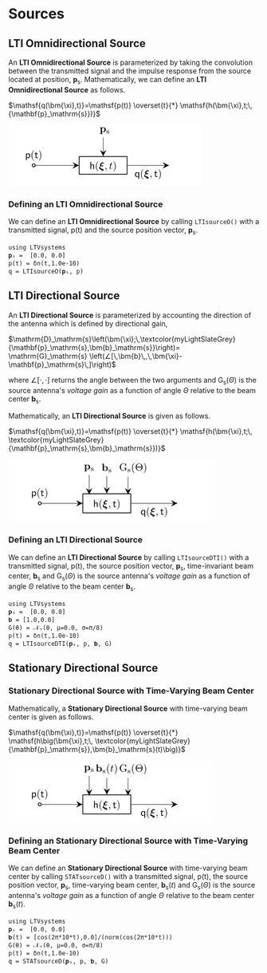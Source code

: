 # Sources

## LTI Omnidirectional Source

An **LTI Omnidirectional Source**  is parameterized by taking the convolution between the transmitted signal and the impulse response from the source located at position, $\mathbf{p}_\mathrm{s}$. Mathematically, we can define an **LTI Omnidirectional Source** as follows.

$\mathsf{q(\bm{\xi},t)}=\mathsf{p(t)} \overset{t}{*} \mathsf{h(\bm{\xi},t;\,{\mathbf{p}_\mathrm{s}})}$

![](https://raw.githubusercontent.com/NMSU-ISA/LTVsystems/main/docs/src/assets/LTI_Sources.png)


### Defining an LTI Omnidirectional Source
We can define an  **LTI Omnidirectional Source** by calling `LTIsourceO()` with a transmitted signal, $\mathsf{p(t)}$ and the source position vector, $\mathbf{p}_\mathrm{s}$.
```@example
using LTVsystems
𝐩ₛ =  [0.0, 0.0]
p(t) = δn(t,1.0e-10)
q = LTIsourceO(𝐩ₛ, p)
```
## LTI Directional Source

An **LTI Directional Source** is parameterized by accounting the direction of the antenna which is defined by directional gain,

$\mathrm{D}_\mathrm{s}\left(\bm{\xi};\,\textcolor{myLightSlateGrey}
{\mathbf{p}_\mathrm{s},\bm{b}_\mathrm{s}}\right)= \mathrm{G}_\mathrm{s}
\left(∠[\,\bm{b}\,,\,\bm{\xi}-\mathbf{p}_\mathrm{s}\,]\right)$

where $∠[⋅,⋅]$ returns the angle between the two arguments and $\mathrm{G}_\mathrm{s}(\Theta)$
is the source antenna's $\textit{voltage gain}$ as a function of angle $\Theta$ relative to the beam center $\bm{b}_\mathrm{s}$.

Mathematically, an **LTI Directional Source** is given as follows.

$\mathsf{q(\bm{\xi},t)}=\mathsf{p(t)} \overset{t}{*} \mathsf{h(\bm{\xi},t;\,
\textcolor{myLightSlateGrey}{\mathbf{p}_\mathrm{s},\bm{b}_\mathrm{s}})}$

![](https://raw.githubusercontent.com/NMSU-ISA/LTVsystems/main/docs/src/assets/Dir_Sources.png)


### Defining an LTI Directional Source
We can define an  **LTI Directional Source** by calling `LTIsourceDTI()` with a transmitted signal, $\mathsf{p(t)}$, the source position vector, $\mathbf{p}_\mathrm{s}$, time-invariant beam center,
$\bm{b}_\mathrm{s}$ and
$\mathrm{G}_\mathrm{s}(\Theta)$ is the source antenna's
$\textit{voltage gain}$ as a function of angle $\Theta$ relative to the beam center $\bm{b}_\mathrm{s}$.
```@example
using LTVsystems
𝐩ₛ =  [0.0, 0.0]
𝐛 = [1.0,0.0]
G(θ) = 𝒩ᵤ(θ, μ=0.0, σ=π/8)
p(t) = δn(t,1.0e-10)
q = LTIsourceDTI(𝐩ₛ, p, 𝐛, G)
```

## Stationary Directional Source

### Stationary Directional Source with Time-Varying Beam Center

Mathematically, a **Stationary Directional Source** with time-varying beam center is given as follows.

$\mathsf{q(\bm{\xi},t)}=\mathsf{p(t)} \overset{t}{*} \mathsf{h\big(\bm{\xi},t;\,
\textcolor{myLightSlateGrey}{\mathbf{p}_\mathrm{s}},\bm{b}_\mathrm{s}(t)\big)}$

![](https://raw.githubusercontent.com/NMSU-ISA/LTVsystems/main/docs/src/assets/Stationary_Sources.png)


### Defining an Stationary Directional Source with Time-Varying Beam Center
We can define an  **Stationary Directional Source** with time-varying beam center by calling `STATsourceD()` with a transmitted signal, $\mathsf{p(t)}$, the source position vector, $\mathbf{p}_\mathrm{s}$, time-varying beam center,
$\bm{b}_\mathrm{s}(t)$
and $\mathrm{G}_\mathrm{s}(\Theta)$ is the source antenna's
$\textit{voltage gain}$ as a function of angle $\Theta$ relative to the beam center $\bm{b}_\mathrm{s}(t)$.
```@example
using LTVsystems
𝐩ₛ =  [0.0, 0.0]
𝐛(t) = [cos(2π*10*t),0.0]/(norm(cos(2π*10*t)))
G(θ) = 𝒩ᵤ(θ, μ=0.0, σ=π/8)
p(t) = δn(t,1.0e-10)
q = STATsourceD(𝐩ₛ, p, 𝐛, G)
```
